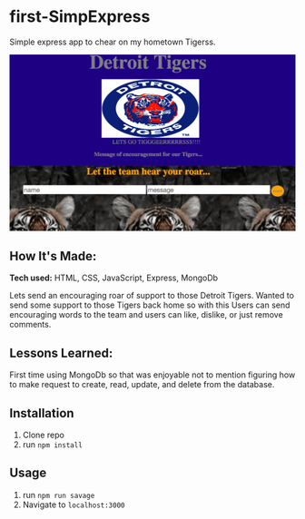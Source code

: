 # first-SimpExpress
Simple express app to chear on my hometown Tigerss.

![alt tag](tigers.png)

## How It's Made:

**Tech used:** HTML, CSS, JavaScript, Express, MongoDb

Lets send an encouraging roar of support to those Detroit Tigers. Wanted to send some support to those Tigers back home so with this Users can send encouraging words to the team and users can like, dislike, or just remove comments.

## Lessons Learned:

First time using MongoDb so that was enjoyable not to mention figuring how to make request to create, read, update, and delete from the database.


## Installation

1. Clone repo
2. run `npm install`

## Usage

1. run `npm run savage`
2. Navigate to `localhost:3000`
